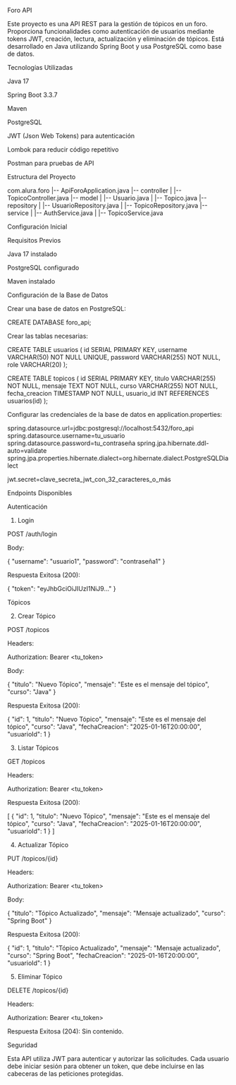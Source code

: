 Foro API

Este proyecto es una API REST para la gestión de tópicos en un foro. Proporciona funcionalidades como autenticación de usuarios mediante tokens JWT, creación, lectura, actualización y eliminación de tópicos. Está desarrollado en Java utilizando Spring Boot y usa PostgreSQL como base de datos.

Tecnologías Utilizadas

Java 17

Spring Boot 3.3.7

Maven

PostgreSQL

JWT (Json Web Tokens) para autenticación

Lombok para reducir código repetitivo

Postman para pruebas de API

Estructura del Proyecto

com.alura.foro
|-- ApiForoApplication.java
|-- controller
|   |-- TopicoController.java
|-- model
|   |-- Usuario.java
|   |-- Topico.java
|-- repository
|   |-- UsuarioRepository.java
|   |-- TopicoRepository.java
|-- service
|   |-- AuthService.java
|   |-- TopicoService.java

Configuración Inicial

Requisitos Previos

Java 17 instalado

PostgreSQL configurado

Maven instalado

Configuración de la Base de Datos

Crear una base de datos en PostgreSQL:

CREATE DATABASE foro_api;

Crear las tablas necesarias:

CREATE TABLE usuarios (
    id SERIAL PRIMARY KEY,
    username VARCHAR(50) NOT NULL UNIQUE,
    password VARCHAR(255) NOT NULL,
    role VARCHAR(20)
);

CREATE TABLE topicos (
    id SERIAL PRIMARY KEY,
    titulo VARCHAR(255) NOT NULL,
    mensaje TEXT NOT NULL,
    curso VARCHAR(255) NOT NULL,
    fecha_creacion TIMESTAMP NOT NULL,
    usuario_id INT REFERENCES usuarios(id)
);

Configurar las credenciales de la base de datos en application.properties:

spring.datasource.url=jdbc:postgresql://localhost:5432/foro_api
spring.datasource.username=tu_usuario
spring.datasource.password=tu_contraseña
spring.jpa.hibernate.ddl-auto=validate
spring.jpa.properties.hibernate.dialect=org.hibernate.dialect.PostgreSQLDialect

jwt.secret=clave_secreta_jwt_con_32_caracteres_o_más

Endpoints Disponibles

Autenticación

1. Login

POST /auth/login

Body:

{
    "username": "usuario1",
    "password": "contraseña1"
}

Respuesta Exitosa (200):

{
    "token": "eyJhbGciOiJIUzI1NiJ9..."
}

Tópicos

2. Crear Tópico

POST /topicos

Headers:

Authorization: Bearer <tu_token>

Body:

{
    "titulo": "Nuevo Tópico",
    "mensaje": "Este es el mensaje del tópico",
    "curso": "Java"
}

Respuesta Exitosa (200):

{
    "id": 1,
    "titulo": "Nuevo Tópico",
    "mensaje": "Este es el mensaje del tópico",
    "curso": "Java",
    "fechaCreacion": "2025-01-16T20:00:00",
    "usuarioId": 1
}

3. Listar Tópicos

GET /topicos

Headers:

Authorization: Bearer <tu_token>

Respuesta Exitosa (200):

[
    {
        "id": 1,
        "titulo": "Nuevo Tópico",
        "mensaje": "Este es el mensaje del tópico",
        "curso": "Java",
        "fechaCreacion": "2025-01-16T20:00:00",
        "usuarioId": 1
    }
]

4. Actualizar Tópico

PUT /topicos/{id}

Headers:

Authorization: Bearer <tu_token>

Body:

{
    "titulo": "Tópico Actualizado",
    "mensaje": "Mensaje actualizado",
    "curso": "Spring Boot"
}

Respuesta Exitosa (200):

{
    "id": 1,
    "titulo": "Tópico Actualizado",
    "mensaje": "Mensaje actualizado",
    "curso": "Spring Boot",
    "fechaCreacion": "2025-01-16T20:00:00",
    "usuarioId": 1
}

5. Eliminar Tópico

DELETE /topicos/{id}

Headers:

Authorization: Bearer <tu_token>

Respuesta Exitosa (204): Sin contenido.

Seguridad

Esta API utiliza JWT para autenticar y autorizar las solicitudes. Cada usuario debe iniciar sesión para obtener un token, que debe incluirse en las cabeceras de las peticiones protegidas.
